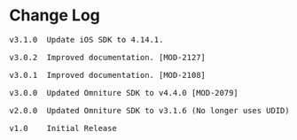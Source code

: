 # Change Log
<pre>
v3.1.0  Update iOS SDK to 4.14.1.

v3.0.2  Improved documentation. [MOD-2127]

v3.0.1  Improved documentation. [MOD-2108]

v3.0.0  Updated Omniture SDK to v4.4.0 [MOD-2079]

v2.0.0  Updated Omniture SDK to v3.1.6 (No longer uses UDID) [MOD-1373]

v1.0    Initial Release
